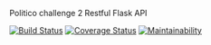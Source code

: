 Politico challenge 2 
Restful Flask API



[![Build Status](https://travis-ci.org/rainbowcores/politico2.svg?branch=develop)](https://travis-ci.org/rainbowcores/politico2) [![Coverage Status](https://coveralls.io/repos/github/rainbowcores/politico2/badge.svg?branch=ch-validations-tests-163781483)](https://coveralls.io/github/rainbowcores/politico2?branch=ch-validations-tests-163781483) [![Maintainability](https://api.codeclimate.com/v1/badges/88e335ce50be8a72dc27/maintainability)](https://codeclimate.com/github/rainbowcores/politico2/maintainability)
